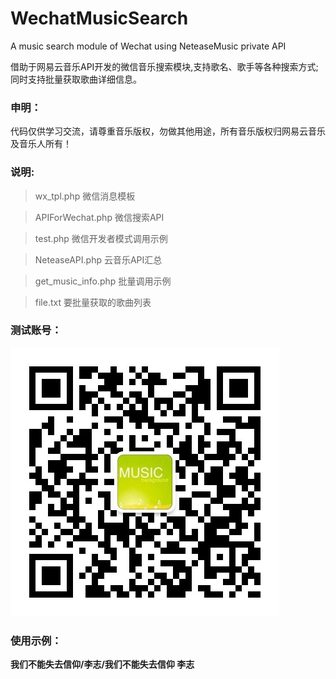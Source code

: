# WechatMusicSearch
A music search module of Wechat using NeteaseMusic private API

借助于网易云音乐API开发的微信音乐搜索模块,支持歌名、歌手等各种搜索方式;
同时支持批量获取歌曲详细信息。

### 申明：

代码仅供学习交流，请尊重音乐版权，勿做其他用途，所有音乐版权归网易云音乐及音乐人所有！

### 说明:

> wx_tpl.php  微信消息模板

> APIForWechat.php  微信搜索API

> test.php  微信开发者模式调用示例

> NeteaseAPI.php  云音乐API汇总

> get_music_info.php  批量调用示例

> file.txt  要批量获取的歌曲列表

### 测试账号：

![QRC](https://github.com/vino24/WechatMusicSearch/blob/master/asset/qrcode.jpg)

### 使用示例：

**我们不能失去信仰/李志/我们不能失去信仰 李志**
